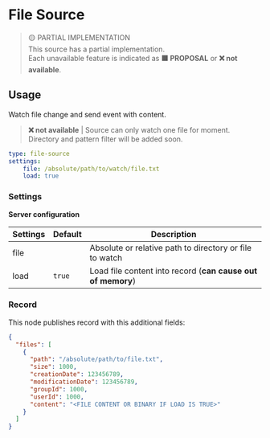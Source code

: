 # File Source

> 🟡 PARTIAL IMPLEMENTATION    
> This source has a partial implementation.   
> Each unavailable feature is indicated as __🟧 PROPOSAL__ or __❌ not available__.

## Usage

Watch file change and send event with content.  

> __❌ not available__ | Source can only watch one file for moment. Directory and pattern filter will be added soon. 

```yaml
type: file-source
settings:
    file: /absolute/path/to/watch/file.txt
    load: true
```


### Settings

**Server configuration**

| Settings        | Default  | Description                                                               |
|-----------------|----------|---------------------------------------------------------------------------|
| file            |          | Absolute or relative path to directory or file to watch                  |
| load            | `true`   | Load file content into record (**can cause out of memory**)              |


### Record

This node publishes record with this additional fields:

```json
{
  "files": [
    {
      "path": "/absolute/path/to/file.txt",
      "size": 1000,
      "creationDate": 123456789,
      "modificationDate": 123456789,
      "groupId": 1000,
      "userId": 1000,
      "content": "<FILE CONTENT OR BINARY IF LOAD IS TRUE>"
    }
  ]
}
```

